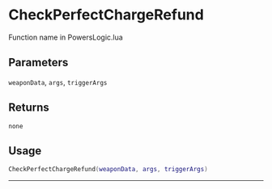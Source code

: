 # CheckPerfectChargeRefund
Function name in PowersLogic.lua
## Parameters
`weaponData`, `args`, `triggerArgs`
## Returns
`none`
## Usage
```lua
CheckPerfectChargeRefund(weaponData, args, triggerArgs)
```
---

